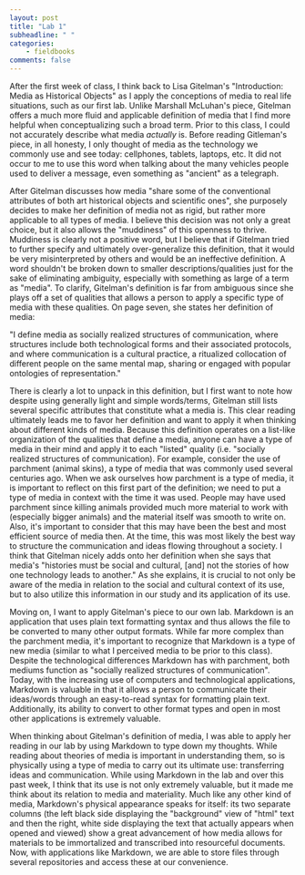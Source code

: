 ```yaml
---
layout: post
title: "Lab 1"
subheadline: " "
categories:
    - fieldbooks
comments: false
---
```


After the first week of class, I think back to Lisa Gitelman's "Introduction: Media as Historical Objects" as I apply the conceptions of media to real life situations, such as our first lab. Unlike Marshall McLuhan's piece, Gitelman offers a much more fluid and applicable definition of media that I find more helpful when conceptualizing such a broad term. Prior to this class, I could not accurately describe what media *actually* is. Before reading Gitleman's piece, in all honesty, I only thought of media as the technology we commonly use and see today: cellphones, tablets, laptops, etc. It did not occur to me to use this word when talking about the many vehicles people used to deliver a message, even something as "ancient" as a telegraph. 

After Gitelman discusses how media "share some of the conventional attributes of both art historical objects and scientific ones", she purposely decides to make her definition of media not as rigid, but rather more applicable to all types of media. I believe this decision was not only a great choice, but it also allows the "muddiness" of this openness to thrive. Muddiness is clearly not a positive word, but I believe that if Gitelman tried to further specify and ultimately over-generalize this definition, that it would be very misinterpreted by others and would be an ineffective definition. A word shouldn't be broken down to smaller descriptions/qualities just for the sake of eliminating ambiguity, especially with something as large of a term as "media". To clarify, Gitelman's definition is far from ambiguous since she plays off a set of qualities that allows a person to apply a specific type of media with these qualities. On page seven, she states her definition of media: 

"I define media as socially realized structures of communication, where structures include both technological forms and their associated protocols, and where communication is a cultural practice, a ritualized collocation of different people on the same mental map, sharing or engaged with popular ontologies of representation."

There is clearly a lot to unpack in this definition, but I first want to note how despite using generally light and simple words/terms, Gitelman still lists several specific attributes that constitute what a media is. This clear reading ultimately leads me to favor her definition and want to apply it when thinking about different kinds of media. Because this definition operates on a list-like organization of the qualities that define a media, anyone can have a type of media in their mind and apply it to each "listed" quality (i.e. "socially realized structures of communication). For example, consider the use of parchment (animal skins), a type of media that was commonly used several centuries ago. When we ask ourselves how parchment is a type of media, it is important to reflect on this first part of the definition; we need to put a type of media in context with the time it was used. People may have used parchment since killing animals provided much more material to work with (especially bigger animals) and the material itself was smooth to write on. Also, it's important to consider that this may have been the best and most efficient source of media then. At the time, this was most likely the best way to structure the communication and ideas flowing throughout a society. I think that Gitelman nicely adds onto her definition  when she says that media's "histories must be social and cultural, [and] not the stories of how one technology leads to another." As she explains, it is crucial to not only be aware of the media in relation to the social and cultural context of its use, but to also utilize this information in our study and its application of its use. 

Moving on, I want to apply Gitelman's piece to our own lab. Markdown is an application that uses plain text formatting syntax and thus allows the file to be converted to many other output formats. While far more complex than the parchment media, it's important to recognize that Markdown is a type of new media (similar to what I perceived media to be prior to this class). Despite the technological differences Markdown has with parchment, both mediums function as "socially realized structures of communication". Today, with the increasing use of computers and technological applications, Markdown is valuable in that it allows a person to communicate their ideas/words through an easy-to-read syntax for formatting plain text. Additionally, its ability to convert to other format types and open in most other applications is extremely valuable. 

When thinking about Gitelman's definition of media, I was able to apply her reading in our lab by using Markdown to type down my thoughts. While reading about theories of media is important in understanding them, so is physically using a type of media to carry out its ultimate use: transferring ideas and communication. While using Markdown in the lab and over this past week, I think that its use is not only extremely valuable, but it made me think about its relation to media and materiality. Much like any other kind of media, Markdown's physical appearance speaks for itself: its two separate columns (the left black side displaying the "background" view of "html" text and then the right, white side displaying the text that actually appears when opened and viewed) show a great advancement of how media allows for materials to be immortalized and transcribed into resourceful documents. Now, with applications like Markdown, we are able to store files through several repositories and access these at our convenience. 

